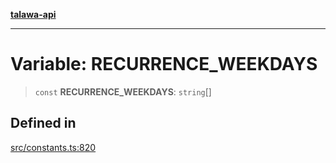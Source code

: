 [**talawa-api**](../../README.md)

***

# Variable: RECURRENCE\_WEEKDAYS

> `const` **RECURRENCE\_WEEKDAYS**: `string`[]

## Defined in

[src/constants.ts:820](https://github.com/Suyash878/talawa-api/blob/b5a9d8b4a1ea678a3d6f5b710b3721f91a3052fc/src/constants.ts#L820)
